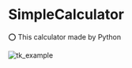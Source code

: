 # SimpleCalculator 

  
⭕ This calculator made by Python<br/>



![tk_example](https://user-images.githubusercontent.com/66563618/119676353-6c1be180-be5b-11eb-970e-884364edcde9.PNG)
